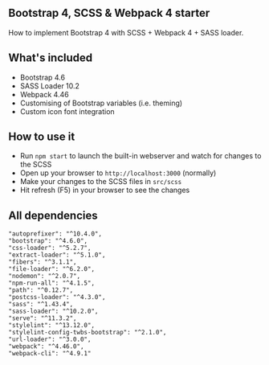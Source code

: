 ## Bootstrap 4, SCSS & Webpack 4 starter

How to implement Bootstrap 4 with SCSS + Webpack 4 + SASS loader.

## What's included

- Bootstrap 4.6
- SASS Loader 10.2
- Webpack 4.46
- Customising of Bootstrap variables (i.e. theming)
- Custom icon font integration

## How to use it

- Run `npm start` to launch the built-in webserver and watch for changes to the SCSS
- Open up your browser to `http://localhost:3000` (normally)
- Make your changes to the SCSS files in `src/scss`
- Hit refresh (F5) in your browser to see the changes

## All dependencies

```text
"autoprefixer": "^10.4.0",
"bootstrap": "^4.6.0",
"css-loader": "^5.2.7",
"extract-loader": "^5.1.0",
"fibers": "^3.1.1",
"file-loader": "^6.2.0",
"nodemon": "^2.0.7",
"npm-run-all": "^4.1.5",
"path": "^0.12.7",
"postcss-loader": "^4.3.0",
"sass": "^1.43.4",
"sass-loader": "^10.2.0",
"serve": "^11.3.2",
"stylelint": "^13.12.0",
"stylelint-config-twbs-bootstrap": "^2.1.0",
"url-loader": "^3.0.0",
"webpack": "^4.46.0",
"webpack-cli": "^4.9.1"
```